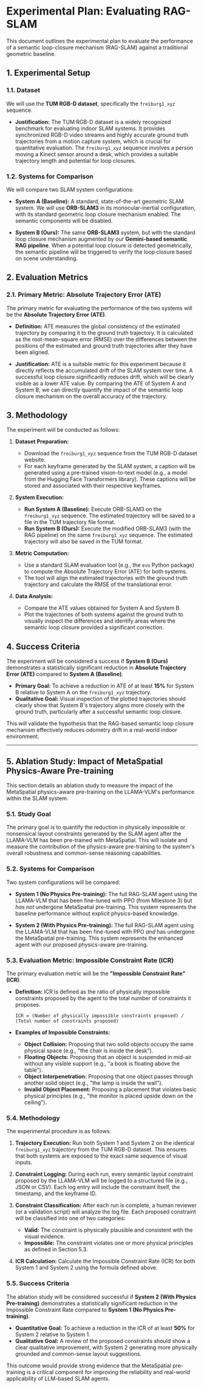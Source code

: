# Experimental Plan: Evaluating RAG-SLAM

This document outlines the experimental plan to evaluate the performance of a semantic loop-closure mechanism (RAG-SLAM) against a traditional geometric baseline.

## 1. Experimental Setup

### 1.1. Dataset

We will use the **TUM RGB-D dataset**, specifically the `freiburg1_xyz` sequence.

*   **Justification:** The TUM RGB-D dataset is a widely recognized benchmark for evaluating indoor SLAM systems. It provides synchronized RGB-D video streams and highly accurate ground truth trajectories from a motion capture system, which is crucial for quantitative evaluation. The `freiburg1_xyz` sequence involves a person moving a Kinect sensor around a desk, which provides a suitable trajectory length and potential for loop closures.

### 1.2. Systems for Comparison

We will compare two SLAM system configurations:

*   **System A (Baseline):** A standard, state-of-the-art geometric SLAM system. We will use **ORB-SLAM3** in its monocular-inertial configuration, with its standard geometric loop closure mechanism enabled. The semantic components will be disabled.

*   **System B (Ours):** The same **ORB-SLAM3** system, but with the standard loop closure mechanism augmented by our **Gemini-based semantic RAG pipeline**. When a potential loop closure is detected geometrically, the semantic pipeline will be triggered to verify the loop closure based on scene understanding.

## 2. Evaluation Metrics

### 2.1. Primary Metric: Absolute Trajectory Error (ATE)

The primary metric for evaluating the performance of the two systems will be the **Absolute Trajectory Error (ATE)**.

*   **Definition:** ATE measures the global consistency of the estimated trajectory by comparing it to the ground truth trajectory. It is calculated as the root-mean-square error (RMSE) over the differences between the positions of the estimated and ground truth trajectories after they have been aligned.

*   **Justification:** ATE is a suitable metric for this experiment because it directly reflects the accumulated drift of the SLAM system over time. A successful loop closure significantly reduces drift, which will be clearly visible as a lower ATE value. By comparing the ATE of System A and System B, we can directly quantify the impact of the semantic loop closure mechanism on the overall accuracy of the trajectory.

## 3. Methodology

The experiment will be conducted as follows:

1.  **Dataset Preparation:**
    *   Download the `freiburg1_xyz` sequence from the TUM RGB-D dataset website.
    *   For each keyframe generated by the SLAM system, a caption will be generated using a pre-trained vision-to-text model (e.g., a model from the Hugging Face Transformers library). These captions will be stored and associated with their respective keyframes.

2.  **System Execution:**
    *   **Run System A (Baseline):** Execute ORB-SLAM3 on the `freiburg1_xyz` sequence. The estimated trajectory will be saved to a file in the TUM trajectory file format.
    *   **Run System B (Ours):** Execute the modified ORB-SLAM3 (with the RAG pipeline) on the same `freiburg1_xyz` sequence. The estimated trajectory will also be saved in the TUM format.

3.  **Metric Computation:**
    *   Use a standard SLAM evaluation tool (e.g., the `evo` Python package) to compute the Absolute Trajectory Error (ATE) for both systems.
    *   The tool will align the estimated trajectories with the ground truth trajectory and calculate the RMSE of the translational error.

4.  **Data Analysis:**
    *   Compare the ATE values obtained for System A and System B.
    *   Plot the trajectories of both systems against the ground truth to visually inspect the differences and identify areas where the semantic loop closure provided a significant correction.

## 4. Success Criteria

The experiment will be considered a success if **System B (Ours)** demonstrates a statistically significant reduction in **Absolute Trajectory Error (ATE)** compared to **System A (Baseline)**.

*   **Primary Goal:** To achieve a reduction in ATE of at least **15%** for System B relative to System A on the `freiburg1_xyz` trajectory.
*   **Qualitative Goal:** Visual inspection of the plotted trajectories should clearly show that System B's trajectory aligns more closely with the ground truth, particularly after a successful semantic loop closure.

This will validate the hypothesis that the RAG-based semantic loop closure mechanism effectively reduces odometry drift in a real-world indoor environment.

---

## 5. Ablation Study: Impact of MetaSpatial Physics-Aware Pre-training

This section details an ablation study to measure the impact of the MetaSpatial physics-aware pre-training on the LLAMA-VLM's performance within the SLAM system.

### 5.1. Study Goal

The primary goal is to quantify the reduction in physically impossible or nonsensical layout constraints generated by the SLAM agent after the LLAMA-VLM has been pre-trained with MetaSpatial. This will isolate and measure the contribution of the physics-aware pre-training to the system's overall robustness and common-sense reasoning capabilities.

### 5.2. Systems for Comparison

Two system configurations will be compared:

*   **System 1 (No Physics Pre-training):** The full RAG-SLAM agent using the LLAMA-VLM that has been fine-tuned with PPO (from Milestone 3) but *has not* undergone MetaSpatial pre-training. This system represents the baseline performance without explicit physics-based knowledge.

*   **System 2 (With Physics Pre-training):** The full RAG-SLAM agent using the LLAMA-VLM that has been fine-tuned with PPO *and* has undergone the MetaSpatial pre-training. This system represents the enhanced agent with our proposed physics-aware pre-training.

### 5.3. Evaluation Metric: Impossible Constraint Rate (ICR)

The primary evaluation metric will be the **"Impossible Constraint Rate" (ICR)**.

*   **Definition:** ICR is defined as the ratio of physically impossible constraints proposed by the agent to the total number of constraints it proposes.
    ```
    ICR = (Number of physically impossible constraints proposed) / (Total number of constraints proposed)
    ```

*   **Examples of Impossible Constraints:**
    *   **Object Collision:** Proposing that two solid objects occupy the same physical space (e.g., "the chair is inside the desk").
    *   **Floating Objects:** Proposing that an object is suspended in mid-air without any visible support (e.g., "a book is floating above the table").
    *   **Object Interpenetration:** Proposing that one object passes through another solid object (e.g., "the lamp is inside the wall").
    *   **Invalid Object Placement:** Proposing a placement that violates basic physical principles (e.g., "the monitor is placed upside down on the ceiling").

### 5.4. Methodology

The experimental procedure is as follows:

1.  **Trajectory Execution:** Run both System 1 and System 2 on the identical `freiburg1_xyz` trajectory from the TUM RGB-D dataset. This ensures that both systems are exposed to the exact same sequence of visual inputs.

2.  **Constraint Logging:** During each run, every semantic layout constraint proposed by the LLAMA-VLM will be logged to a structured file (e.g., JSON or CSV). Each log entry will include the constraint itself, the timestamp, and the keyframe ID.

3.  **Constraint Classification:** After each run is complete, a human reviewer (or a validation script) will analyze the log file. Each proposed constraint will be classified into one of two categories:
    *   **Valid:** The constraint is physically plausible and consistent with the visual evidence.
    *   **Impossible:** The constraint violates one or more physical principles as defined in Section 5.3.

4.  **ICR Calculation:** Calculate the Impossible Constraint Rate (ICR) for both System 1 and System 2 using the formula defined above.

### 5.5. Success Criteria

The ablation study will be considered successful if **System 2 (With Physics Pre-training)** demonstrates a statistically significant reduction in the Impossible Constraint Rate compared to **System 1 (No Physics Pre-training)**.

*   **Quantitative Goal:** To achieve a reduction in the ICR of at least **50%** for System 2 relative to System 1.
*   **Qualitative Goal:** A review of the proposed constraints should show a clear qualitative improvement, with System 2 generating more physically grounded and common-sense layout suggestions.

This outcome would provide strong evidence that the MetaSpatial pre-training is a critical component for improving the reliability and real-world applicability of LLM-based SLAM agents.